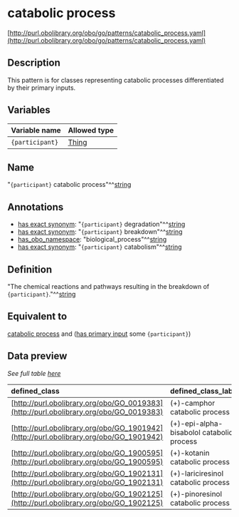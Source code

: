 # catabolic process

[http://purl.obolibrary.org/obo/go/patterns/catabolic_process.yaml](http://purl.obolibrary.org/obo/go/patterns/catabolic_process.yaml)

## Description

This pattern is for classes representing catabolic processes differentiated by their primary inputs.




## Variables

| Variable name | Allowed type |
|:--------------|:-------------|
| `{participant}` | [Thing](http://www.w3.org/2002/07/owl#Thing) |

## Name

"`{participant}` catabolic process"^^[string](http://www.w3.org/2001/XMLSchema#string)

## Annotations

- [has exact synonym](http://www.geneontology.org/formats/oboInOwl#hasExactSynonym): "`{participant}` degradation"^^[string](http://www.w3.org/2001/XMLSchema#string)
- [has exact synonym](http://www.geneontology.org/formats/oboInOwl#hasExactSynonym): "`{participant}` breakdown"^^[string](http://www.w3.org/2001/XMLSchema#string)
- [has_obo_namespace](http://www.geneontology.org/formats/oboInOwl#hasOBONamespace): "biological_process"^^[string](http://www.w3.org/2001/XMLSchema#string)
- [has exact synonym](http://www.geneontology.org/formats/oboInOwl#hasExactSynonym): "`{participant}` catabolism"^^[string](http://www.w3.org/2001/XMLSchema#string)

## Definition

"The chemical reactions and pathways resulting in the breakdown of `{participant}`."^^[string](http://www.w3.org/2001/XMLSchema#string)

## Equivalent to

[catabolic process](http://purl.obolibrary.org/obo/GO_0009056)  and ([has primary input](http://purl.obolibrary.org/obo/RO_0004009) some `{participant}`)







## Data preview

*See full table [here](https://github.com/geneontology/go-ontology/tree/master/src/design_patterns/catabolic_process.tsv)*

| defined_class | defined_class_label | participant | participant_label |
|:--|:--|:--|:--|
| [http://purl.obolibrary.org/obo/GO_0019383](http://purl.obolibrary.org/obo/GO_0019383) | (+)-camphor catabolic process | [http://purl.obolibrary.org/obo/CHEBI_15396](http://purl.obolibrary.org/obo/CHEBI_15396) | (R)-camphor |
| [http://purl.obolibrary.org/obo/GO_1901942](http://purl.obolibrary.org/obo/GO_1901942) | (+)-epi-alpha-bisabolol catabolic process | [http://purl.obolibrary.org/obo/CHEBI_68658](http://purl.obolibrary.org/obo/CHEBI_68658) | (+)-epi-alpha-bisabolol |
| [http://purl.obolibrary.org/obo/GO_1900595](http://purl.obolibrary.org/obo/GO_1900595) | (+)-kotanin catabolic process | [http://purl.obolibrary.org/obo/CHEBI_64454](http://purl.obolibrary.org/obo/CHEBI_64454) | (+)-kotanin |
| [http://purl.obolibrary.org/obo/GO_1902131](http://purl.obolibrary.org/obo/GO_1902131) | (+)-lariciresinol catabolic process | [http://purl.obolibrary.org/obo/CHEBI_67246](http://purl.obolibrary.org/obo/CHEBI_67246) | (+)-lariciresinol |
| [http://purl.obolibrary.org/obo/GO_1902125](http://purl.obolibrary.org/obo/GO_1902125) | (+)-pinoresinol catabolic process | [http://purl.obolibrary.org/obo/CHEBI_40](http://purl.obolibrary.org/obo/CHEBI_40) | (+)-pinoresinol |

